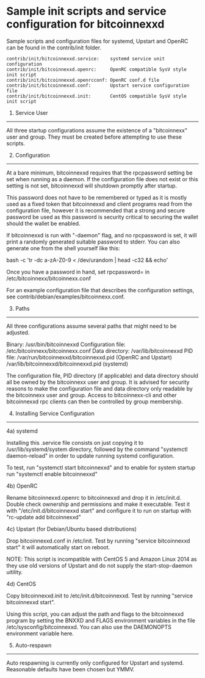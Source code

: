 Sample init scripts and service configuration for bitcoinnexxd
==========================================================

Sample scripts and configuration files for systemd, Upstart and OpenRC
can be found in the contrib/init folder.

    contrib/init/bitcoinnexxd.service:    systemd service unit configuration
    contrib/init/bitcoinnexxd.openrc:     OpenRC compatible SysV style init script
    contrib/init/bitcoinnexxd.openrcconf: OpenRC conf.d file
    contrib/init/bitcoinnexxd.conf:       Upstart service configuration file
    contrib/init/bitcoinnexxd.init:       CentOS compatible SysV style init script

1. Service User
---------------------------------

All three startup configurations assume the existence of a "bitcoinnexx" user
and group.  They must be created before attempting to use these scripts.

2. Configuration
---------------------------------

At a bare minimum, bitcoinnexxd requires that the rpcpassword setting be set
when running as a daemon.  If the configuration file does not exist or this
setting is not set, bitcoinnexxd will shutdown promptly after startup.

This password does not have to be remembered or typed as it is mostly used
as a fixed token that bitcoinnexxd and client programs read from the configuration
file, however it is recommended that a strong and secure password be used
as this password is security critical to securing the wallet should the
wallet be enabled.

If bitcoinnexxd is run with "-daemon" flag, and no rpcpassword is set, it will
print a randomly generated suitable password to stderr.  You can also
generate one from the shell yourself like this:

bash -c 'tr -dc a-zA-Z0-9 < /dev/urandom | head -c32 && echo'

Once you have a password in hand, set rpcpassword= in /etc/bitcoinnexx/bitcoinnexx.conf

For an example configuration file that describes the configuration settings,
see contrib/debian/examples/bitcoinnexx.conf.

3. Paths
---------------------------------

All three configurations assume several paths that might need to be adjusted.

Binary:              /usr/bin/bitcoinnexxd
Configuration file:  /etc/bitcoinnexx/bitcoinnexx.conf
Data directory:      /var/lib/bitcoinnexxd
PID file:            /var/run/bitcoinnexxd/bitcoinnexxd.pid (OpenRC and Upstart)
                     /var/lib/bitcoinnexxd/bitcoinnexxd.pid (systemd)

The configuration file, PID directory (if applicable) and data directory
should all be owned by the bitcoinnexx user and group.  It is advised for security
reasons to make the configuration file and data directory only readable by the
bitcoinnexx user and group.  Access to bitcoinnexx-cli and other bitcoinnexxd rpc clients
can then be controlled by group membership.

4. Installing Service Configuration
-----------------------------------

4a) systemd

Installing this .service file consists on just copying it to
/usr/lib/systemd/system directory, followed by the command
"systemctl daemon-reload" in order to update running systemd configuration.

To test, run "systemctl start bitcoinnexxd" and to enable for system startup run
"systemctl enable bitcoinnexxd"

4b) OpenRC

Rename bitcoinnexxd.openrc to bitcoinnexxd and drop it in /etc/init.d.  Double
check ownership and permissions and make it executable.  Test it with
"/etc/init.d/bitcoinnexxd start" and configure it to run on startup with
"rc-update add bitcoinnexxd"

4c) Upstart (for Debian/Ubuntu based distributions)

Drop bitcoinnexxd.conf in /etc/init.  Test by running "service bitcoinnexxd start"
it will automatically start on reboot.

NOTE: This script is incompatible with CentOS 5 and Amazon Linux 2014 as they
use old versions of Upstart and do not supply the start-stop-daemon uitility.

4d) CentOS

Copy bitcoinnexxd.init to /etc/init.d/bitcoinnexxd. Test by running "service bitcoinnexxd start".

Using this script, you can adjust the path and flags to the bitcoinnexxd program by
setting the BNXXD and FLAGS environment variables in the file
/etc/sysconfig/bitcoinnexxd. You can also use the DAEMONOPTS environment variable here.

5. Auto-respawn
-----------------------------------

Auto respawning is currently only configured for Upstart and systemd.
Reasonable defaults have been chosen but YMMV.
